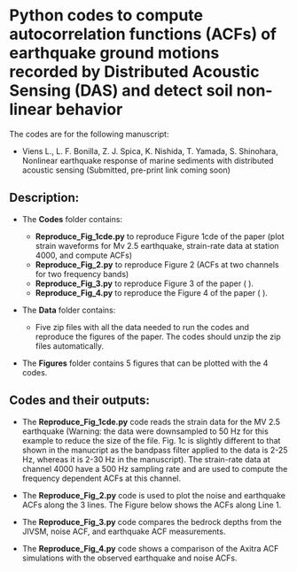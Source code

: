 # Python codes to compute autocorrelation functions (ACFs) of earthquake ground motions recorded by Distributed Acoustic Sensing (DAS) and detect soil non-linear behavior 

The codes are for the following manuscript:
- Viens L., L. F. Bonilla, Z. J. Spica, K. Nishida, T. Yamada, S. Shinohara, Nonlinear earthquake response of marine sediments with distributed acoustic sensing (Submitted, pre-print link coming soon)

## Description:
* The **Codes** folder contains:

  - **Reproduce_Fig_1cde.py** to reproduce Figure 1cde of the paper (plot strain waveforms for Mv 2.5 earthquake, strain-rate data at station 4000, and compute ACFs)
  - **Reproduce_Fig_2.py** to reproduce Figure 2 (ACFs at two channels for two frequency bands)
  - **Reproduce_Fig_3.py** to reproduce Figure 3 of the paper ( ).
  - **Reproduce_Fig_4.py** to reproduce the Figure 4 of the paper ( ).

* The **Data** folder contains:
  - Five zip files with all the data needed to run the codes and reproduce the figures of the paper. The codes should unzip the zip files automatically.

* The **Figures** folder contains 5 figures that can be plotted with the 4 codes. 


## Codes and their outputs:

* The **Reproduce_Fig_1cde.py** code reads the strain data for the MV 2.5 earthquake (Warning: the data were downsampled to 50 Hz for this example to reduce the size of the file. Fig. 1c is slightly different to that shown in the manucript as the bandpass filter applied to the data is 2-25 Hz, whereas it is 2-30 Hz in the manuscript). The strain-rate data at channel 4000 have a 500 Hz sampling rate and are used to compute the frequency dependent ACFs at this channel. 


* The **Reproduce_Fig_2.py** code is used to plot the noise and earthquake ACFs along the 3 lines. The Figure below shows the ACFs along Line 1. 


* The **Reproduce_Fig_3.py** code compares the bedrock depths from the JIVSM, noise ACF, and earthquake ACF measurements. 


* The **Reproduce_Fig_4.py** code shows a comparison of the Axitra ACF simulations with the observed earthquake and noise ACFs. 
